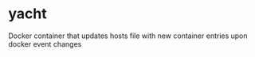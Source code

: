 # yacht
Docker container that updates hosts file with new container entries upon docker event changes
